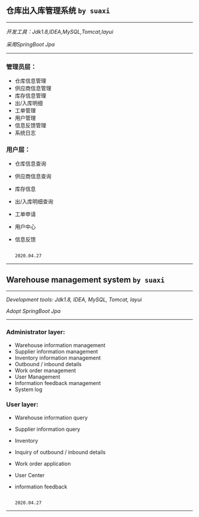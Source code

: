 ## 仓库出入库管理系统 `by suaxi`

---

*开发工具：Jdk1.8,IDEA,MySQL,Tomcat,layui*

*采用SpringBoot Jpa*

---

### 管理员层：
- 仓库信息管理
- 供应商信息管理
- 库存信息管理
- 出/入库明细
- 工单管理
- 用户管理
- 信息反馈管理
- 系统日志

### 用户层：
- 仓库信息查询
- 供应商信息查询
- 库存信息
- 出/入库明细查询
- 工单申请
- 用户中心
- 信息反馈

                                                                                       2020.04.27

---

## Warehouse management system `by suaxi`

---

*Development tools: Jdk1.8, IDEA, MySQL, Tomcat, layui*

*Adopt SpringBoot Jpa*

---

### Administrator layer:
- Warehouse information management
- Supplier information management
- Inventory information management
- Outbound / inbound details
- Work order management
- User Management
- Information feedback management
- System log

### User layer:
- Warehouse information query
- Supplier information query
- Inventory
- Inquiry of outbound / inbound details
- Work order application
- User Center
- information feedback

                                                                                       2020.04.27

---

